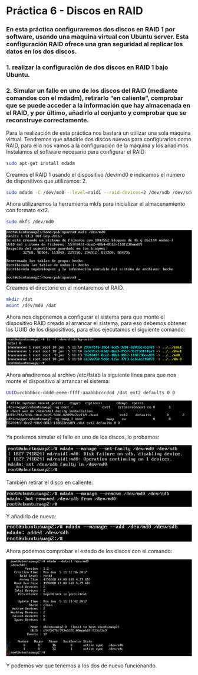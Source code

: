 # Práctica 6 - Discos en RAID
### En esta práctica configuraremos dos discos en RAID 1 por software, usando una maquina virtual con Ubuntu server. Esta configuración RAID ofrece una gran seguridad al replicar los datos en los dos discos.
### 1. realizar la configuración de dos discos en RAID 1 bajo Ubuntu.
### 2. Simular un fallo en uno de los discos del RAID (mediante comandos con el mdadm), retirarlo “en caliente”, comprobar que se puede acceder a la información que hay almacenada en el RAID, y por último, añadirlo al conjunto y comprobar que se reconstruye correctamente.

Para la realización de esta práctica nos bastará un utilizar una sola máquina virtual. Tendremos que añadirle dos discos nuevos para configurarlos como RAID, para ello nos vamos a la configuración de la máquina y los añadimos.
Instalamos el software necesario para configurar el RAID:

```bash
sudo apt-get install mdadm
```

Creamos el RAID 1 usando el dispositivo /dev/md0 e indicamos el número de dispositivos que utilizamos: 2.

```bash
sudo mdadm -C /dev/md0 --level=raid1 --raid-devices=2 /dev/sdb /dev/sdc
```
Ahora utilizaremos la herramienta mkfs para inicializar el almacenamiento con formato ext2.

```bash
sudo mkfs /dev/md0
```
![imagen](./mkfs.png)
Creamos el directorio en el montaremos el RAID.

```bash
mkdir /dat
mount /dev/md0 /dat
```
Ahora nos disponemos a configurar el sistema para que monte el dispositivo RAID creado al arrancar el sistema, para eso debemos obtener los UUID de los dispositivos, para ellos ejecutamos el siguiente comando:

![imagen](./uuid.png)

Ahora añadiremos al archivo /etc/fstab la siguiente linea para que nos monte el dispositivo al arrancar el sistema:

```bash
UUID=ccbbbbcc-dddd-eeee-ffff-aaabbbcccddd /dat ext2 defaults 0 0
```

![imagen](./fstab.png)

Ya podemos simular el fallo en uno de los discos, lo probamos:

![imagen](./faulty.png)

También retirar el disco en caliente: 

![imagen](./remove.png)

Y añadirlo de nuevo:

![imagen](./add.png)

Ahora podemos comprobar el estado de los discos con el comando:

![imagen](./detail.png)

Y podemos ver que tenemos a los dos de nuevo funcionando.

